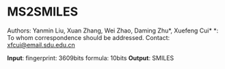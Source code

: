 # MS2SMILES
Authors: Yanmin Liu, Xuan Zhang, Wei Zhao, Daming Zhu*, Xuefeng Cui*
    *: To whom correspondence should be addressed.
Contact: xfcui@email.sdu.edu.cn

**Input**: fingerprint: 3609bits formula: 10bits
**Output**: SMILES 